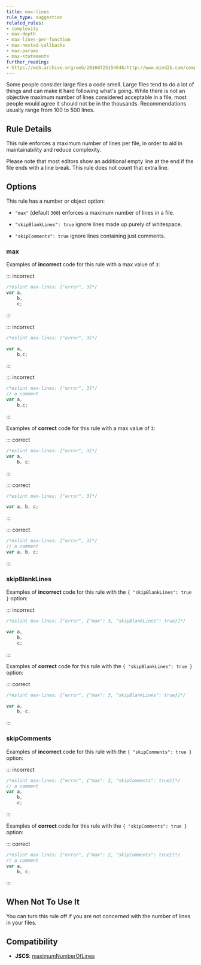 ```yaml
---
title: max-lines
rule_type: suggestion
related_rules:
- complexity
- max-depth
- max-lines-per-function
- max-nested-callbacks
- max-params
- max-statements
further_reading:
- https://web.archive.org/web/20160725154648/http://www.mind2b.com/component/content/article/24-software-module-size-and-file-size
---
```



Some people consider large files a code smell. Large files tend to do a lot of things and can make it hard following what's going. While there is not an objective maximum number of lines considered acceptable in a file, most people would agree it should not be in the thousands. Recommendations usually range from 100 to 500 lines.

## Rule Details

This rule enforces a maximum number of lines per file, in order to aid in maintainability and reduce complexity.

Please note that most editors show an additional empty line at the end if the file ends with a line break. This rule does not count that extra line.

## Options

This rule has a number or object option:

* `"max"` (default `300`) enforces a maximum number of lines in a file.

* `"skipBlankLines": true` ignore lines made up purely of whitespace.

* `"skipComments": true` ignore lines containing just comments.

### max

Examples of **incorrect** code for this rule with a max value of `3`:

::: incorrect

```js
/*eslint max-lines: ["error", 3]*/
var a,
    b,
    c;
```

:::

::: incorrect

```js
/*eslint max-lines: ["error", 3]*/

var a,
    b,c;
```

:::

::: incorrect

```js
/*eslint max-lines: ["error", 3]*/
// a comment
var a,
    b,c;
```

:::

Examples of **correct** code for this rule with a max value of `3`:

::: correct

```js
/*eslint max-lines: ["error", 3]*/
var a,
    b, c;
```

:::

::: correct

```js
/*eslint max-lines: ["error", 3]*/

var a, b, c;
```

:::

::: correct

```js
/*eslint max-lines: ["error", 3]*/
// a comment
var a, b, c;
```

:::

### skipBlankLines

Examples of **incorrect** code for this rule with the `{ "skipBlankLines": true }` option:

::: incorrect

```js
/*eslint max-lines: ["error", {"max": 3, "skipBlankLines": true}]*/

var a,
    b,
    c;
```

:::

Examples of **correct** code for this rule with the `{ "skipBlankLines": true }` option:

::: correct

```js
/*eslint max-lines: ["error", {"max": 3, "skipBlankLines": true}]*/

var a,
    b, c;
```

:::

### skipComments

Examples of **incorrect** code for this rule with the `{ "skipComments": true }` option:

::: incorrect

```js
/*eslint max-lines: ["error", {"max": 2, "skipComments": true}]*/
// a comment
var a,
    b,
    c;
```

:::

Examples of **correct** code for this rule with the `{ "skipComments": true }` option:

::: correct

```js
/*eslint max-lines: ["error", {"max": 2, "skipComments": true}]*/
// a comment
var a,
    b, c;
```

:::

## When Not To Use It

You can turn this rule off if you are not concerned with the number of lines in your files.

## Compatibility

* **JSCS**: [maximumNumberOfLines](https://jscs-dev.github.io/rule/maximumNumberOfLines)
